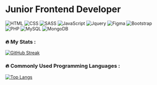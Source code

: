 
# Junior Frontend Developer

![HTML](https://img.shields.io/badge/HTML-222222?style=for-the-badge&logo=HTML&logoColor=ffa500)
![CSS](https://img.shields.io/badge/Css-222222?style=for-the-badge&logo=CSS&logoColor=2965f1)
![SASS](https://img.shields.io/badge/Sass-222222?style=for-the-badge&logo=Sass&logoColor=cc6699)
![JavaScript](https://img.shields.io/badge/JavaScript-222222?style=for-the-badge&logo=JavaScript&logoColor=f0db4f)
![Jquery](https://img.shields.io/badge/Jquery-222222?style=for-the-badge&logo=Jquery&logoColor=0868ac)
![Figma](https://img.shields.io/badge/Figma-222222?style=for-the-badge&logo=Figma&logoColor=e64a1c)
![Bootstrap](https://img.shields.io/badge/Bootstrap-222222?style=for-the-badge&logo=Bootstrap&logoColor=7911ee)
![PHP](https://img.shields.io/badge/Php-222222?style=for-the-badge&logo=PHP&logoColor=8993be)
![MySQL](https://img.shields.io/badge/Mysql-222222?style=for-the-badge&logo=MySQL&logoColor=00758f)
![MongoDB](https://img.shields.io/badge/MongoDB-222222?style=for-the-badge&logo=MongoDB&logoColor=3FA037)

### :fire: My Stats :
[![GitHub Streak](http://github-readme-streak-stats.herokuapp.com?user=isikdev&theme=github-dark-blue&hide_border=true&border_radius=10&date_format=M%20j%5B%2C%20Y%5D&exclude_days=Sun%2CMon%2CTue%2CWed%2CThu%2CFri)](https://git.io/streak-stats)

### :fire: Commonly Used Programming Languages : 
[![Top Langs](https://github-readme-stats.vercel.app/api/top-langs/?username=isikdev)](https://github.com/anuraghazra/github-readme-stats)
